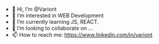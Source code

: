 - 👋 Hi, I’m @Variont
- 👀 I’m interested in WEB Development
- 🌱 I’m currently learning JS, REACT.
- 💞️ I’m looking to collaborate on ...
- 📫 How to reach me: https://www.linkedin.com/in/variont

